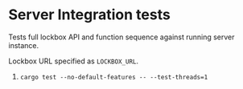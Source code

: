 # Server Integration tests

Tests full lockbox API and function sequence against running server instance. 

Lockbox URL specified as `LOCKBOX_URL`. 

1. ```cargo test --no-default-features -- --test-threads=1```
